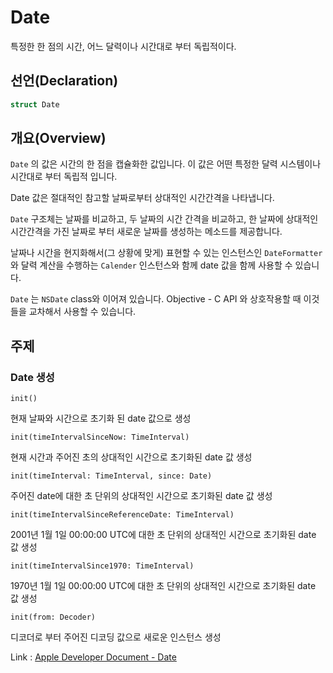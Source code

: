 # Date

특정한 한 점의 시간, 어느 달력이나 시간대로 부터 독립적이다.

## 선언(Declaration)

```swift
struct Date
```

## 개요(Overview)

`Date` 의 값은 시간의 한 점을 캡슐화한 값입니다. 이 값은 어떤 특정한 달력 시스템이나 시간대로 부터 독립적 입니다. 

Date 값은 절대적인 참고할 날짜로부터 상대적인 시간간격을 나타냅니다.

`Date` 구조체는 날짜를 비교하고, 두 날짜의 시간 간격을 비교하고, 한 날짜에 상대적인 시간간격을 가진 날짜로 부터 새로운 날짜를 생성하는 메소드를 제공합니다.

날짜나 시간을 현지화해서(그 상황에 맞게) 표현할 수 있는 인스턴스인 `DateFormatter`와 달력 계산을 수행하는 `Calender` 인스턴스와 함께 date 값을 함께 사용할 수 있습니다. 

`Date` 는 `NSDate` class와 이어져 있습니다. Objective - C API 와 상호작용할 때 이것들을 교차해서 사용할 수 있습니다.

## 주제
### Date 생성

`init()`

현재 날짜와 시간으로 초기화 된 date 값으로 생성

`init(timeIntervalSinceNow: TimeInterval)`

현재 시간과 주어진 초의 상대적인 시간으로 초기화된 date 값 생성

`init(timeInterval: TimeInterval, since: Date)`

주어진 date에 대한 초 단위의 상대적인 시간으로 초기화된 date 값 생성

`init(timeIntervalSinceReferenceDate: TimeInterval)`

2001년 1월 1일 00:00:00 UTC에 대한 초 단위의 상대적인 시간으로 초기화된 date 값 생성

`init(timeIntervalSince1970: TimeInterval)`

1970년 1월 1일 00:00:00 UTC에 대한 초 단위의 상대적인 시간으로 초기화된 date 값 생성

`init(from: Decoder)`

디코더로 부터 주어진 디코딩 값으로 새로운 인스턴스 생성

Link : [Apple Developer Document - Date](https://developer.apple.com/documentation/foundation/date)